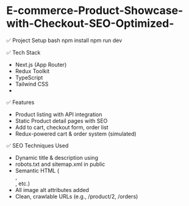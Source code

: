 # E-commerce-Product-Showcase-with-Checkout-SEO-Optimized-

 ✅ Project Setup 
 bash
 npm install
 npm run dev  
 
✅ Tech Stack
- Next.js (App Router)
- Redux Toolkit
- TypeScript
- Tailwind CSS
- 
✅ Features
- Product listing with API integration
- Static Product detail pages with SEO
- Add to cart, checkout form, order list
- Redux-powered cart & order system (simulated)

✅ SEO Techniques Used
- Dynamic title & description using <Head>
- robots.txt and sitemap.xml in public
- Semantic HTML (<main>, <section>, etc.)
- All image alt attributes added
- Clean, crawlable URLs (e.g., /product/2, /orders)

